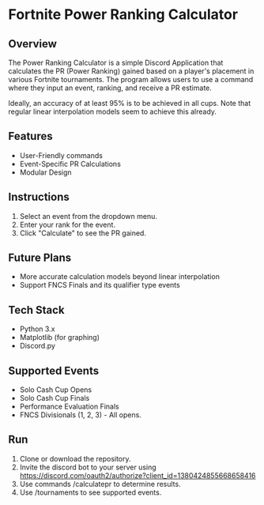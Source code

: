# Fortnite Power Ranking Calculator

## Overview

The Power Ranking Calculator is a simple Discord Application that calculates the PR (Power Ranking) gained based on a player's placement in various Fortnite tournaments. The program allows users to use a command where they input an event, ranking, and receive a PR estimate.

Ideally, an accuracy of at least 95% is to be achieved in all cups. Note that regular linear interpolation models seem to achieve this already.

## Features

- User-Friendly commands
- Event-Specific PR Calculations
- Modular Design

## Instructions

1. Select an event from the dropdown menu.
2. Enter your rank for the event.
3. Click "Calculate" to see the PR gained.

## Future Plans

- More accurate calculation models beyond linear interpolation 
- Support FNCS Finals and its qualifier type events

## Tech Stack

- Python 3.x
- Matplotlib (for graphing)
- Discord.py

## Supported Events

- Solo Cash Cup Opens
- Solo Cash Cup Finals
- Performance Evaluation Finals
- FNCS Divisionals (1, 2, 3) - All opens.

## Run

1. Clone or download the repository.
2. Invite the discord bot to your server using https://discord.com/oauth2/authorize?client_id=1380424855668658416
3. Use commands /calculatepr <event name> <placement> to determine results.
4. Use /tournaments to see supported events. 